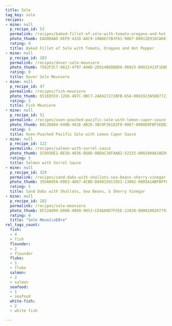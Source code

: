 ```yaml
---
title: Sole
tag_key: sole
recipes:
- mine: null
  p_recipe_id: 53
  permalink: /recipes/baked-fillet-of-sole-with-tomato-oregano-and-hot-pepper
  photo_thumb: EADDDAAD-DEF9-4328-A8C9-10B8ECFB3F61-9067-00012E910CA6811F.jpg
  rating: 0
  title: Baked Fillet of Sole with Tomato, Oregano and Hot Pepper
- mine: null
  p_recipe_id: 283
  permalink: /recipes/dover-sole-meuniere
  photo_thumb: 7562F3C7-9A13-4797-A9AD-2D914BE8B8D6-96025-00032423F1DDBD7A.jpg
  rating: 0
  title: Dover Sole Meuniere
- mine: null
  p_recipe_id: 47
  permalink: /recipes/fish-meuniere
  photo_thumb: 651ED559-12E8-497C-9BC7-2A8427272BFB-654-0001923A58B77236.jpg
  rating: 5
  title: Fish Meuniere
- mine: null
  p_recipe_id: 51
  permalink: /recipes/oven-poached-pacific-sole-with-lemon-caper-sauce
  photo_thumb: B6C2DA04-040B-401E-AB2E-3BC0F36182F0-9067-0000E0FBF5EDD277.jpg
  rating: 5
  title: Oven-Poached Pacific Sole with Lemon Caper Sauce
- mine: null
  p_recipe_id: 122
  permalink: /recipes/salmon-with-sorrel-sauce
  photo_thumb: 5C093DE2-BE50-4836-B8AD-0BDAC26FAAB2-52325-00028A0A38ED9667.jpg
  rating: 5
  title: Salmon with Sorrel Sauce
- mine: null
  p_recipe_id: 329
  permalink: /recipes/sand-dabs-with-shallots-sea-beans-sherry-vinegar
  photo_thumb: 35DA805A-09E3-4D67-ACBD-D84815911951-13002-0005A1ABFBFFEF7C.jpg
  rating: 5
  title: Sand Dabs with Shallots, Sea Beans, & Sherry Vinegar
- mine: null
  p_recipe_id: 282
  permalink: /recipes/sole-meuniere
  photo_thumb: 6F22A899-D008-4069-9053-CE46A9D7FFEE-22830-0000100207793ED9.jpg
  rating: 0
  title: "Sole Meuni\xE8re"
rel_tags_count:
  fish:
  - 4
  - fish
  flounder:
  - 2
  - flounder
  fluke:
  - 1
  - fluke
  salmon:
  - 2
  - salmon
  seafood:
  - 1
  - seafood
  white-fish:
  - 2
  - white fish

---
```

